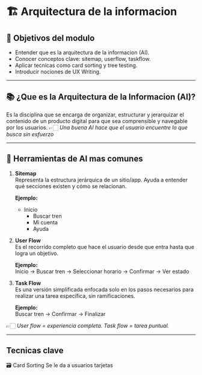 # 🏗️ Arquitectura de la informacion

## 🎯 Objetivos del modulo

- Entender que es la arquitectura de la informacion (AI).
- Conocer conceptos clave: sitemap, userflow, taskflow.
- Aplicar tecnicas como card sorting y tree testing.
- Introducir nociones de UX Writing.

---

## 📚 ¿Que es la Arquitectura de la Informacion (AI)?

Es la disciplina que se encarga de organizar, estructurar y jerarquizar el contenido de un producto digital para que sea comprensible y navegable por los usuarios.
👉🏻 *Una buena AI hace que el usuario encuentre lo que busca sin esfuerzo*

---

## 📁 Herramientas de AI mas comunes

1. **Sitemap**  
    Representa la estructura jerárquica de un sitio/app. Ayuda a entender qué secciones existen y cómo se relacionan.  

    **Ejemplo:**  
    - Inicio  
      - Buscar tren  
      - Mi cuenta  
      - Ayuda  

2. **User Flow**  
    Es el recorrido completo que hace el usuario desde que entra hasta que logra un objetivo.  

    **Ejemplo:**  
    Inicio → Buscar tren → Seleccionar horario → Confirmar → Ver estado  

3. **Task Flow**  
    Es una versión simplificada enfocada solo en los pasos necesarios para realizar una tarea específica, sin ramificaciones.  

    **Ejemplo:**  
    Buscar tren → Confirmar → Finalizar  

👉🏻 *User flow = experiencia completa. Task flow = tarea puntual.*

---

## Tecnicas clave

🗃️ Card Sorting
Se le da a usuarios tarjetas